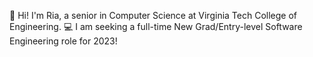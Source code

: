 <!--👋 Hi, I’m Ria --->

👋 Hi! I'm Ria, a senior in Computer Science at Virginia Tech College of Engineering. 
💻 I am seeking a full-time New Grad/Entry-level Software Engineering role for 2023!

<!---
- 👀 I’m interested in ...
- 🌱 I’m currently learning ...
- 💞️ I’m looking to collaborate on ...
- 📫 How to reach me ...


RiaVadhavkar/RiaVadhavkar is a ✨ special ✨ repository because its `README.md` (this file) appears on your GitHub profile.
You can click the Preview link to take a look at your changes.
--->
